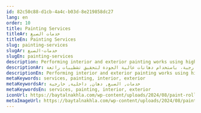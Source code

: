 ```yaml
---
id: 82c50c88-d1cb-4a4c-b03d-8e219858dc27
lang: en
order: 10
title: Painting Services
titleAr: خدمات الصبغ
titleEn: Painting Services
slug: painting-services
slugAr: خدمات-الصبغ
slugEn: painting-services
description: Performing interior and exterior painting works using high-quality paints to achieve great finishes.
descriptionAr: تنفيذ أعمال الدهان الداخلية والخارجية، باستخدام دهانات عالية الجودة لتحقيق تشطيبات رائعة.
descriptionEn: Performing interior and exterior painting works using high-quality paints to achieve great finishes.
metaKeywords: services, painting, interior, exterior
metaKeywordsAr: خدمات, الصبغ, دهان, داخلية, خارجية
metaKeywordsEn: services, painting, interior, exterior
iconUrl: https://baytalnakhla.com/wp-content/uploads/2024/08/paint-roller.png
metaImageUrl: https://baytalnakhla.com/wp-content/uploads/2024/08/paint-roller.png
---
```

